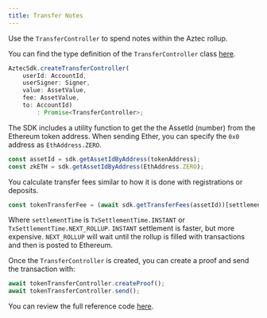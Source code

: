 ```yaml
---
title: Transfer Notes
---
```


Use the `TransferController` to spend notes within the Aztec rollup.

You can find the type definition of the `TransferController` class [here](../types/TransferController).

```ts
AztecSdk.createTransferController(
    userId: AccountId, 
    userSigner: Signer, 
    value: AssetValue, 
    fee: AssetValue, 
    to: AccountId)
        : Promise<TransferController>;
```

The SDK includes a utility function to get the the AssetId (number) from the Ethereum token address. When sending Ether, you can specify the `0x0` address as `EthAddress.ZERO`.

```ts
const assetId = sdk.getAssetIdByAddress(tokenAddress);
const zkETH = sdk.getAssetIdByAddress(EthAddress.ZERO);
```

You calculate transfer fees similar to how it is done with registrations or deposits.

```ts
const tokenTransferFee = (await sdk.getTransferFees(assetId))[settlementTime];
```

Where `settlementTime` is `TxSettlementTime.INSTANT` or `TxSettlementTime.NEXT_ROLLUP`. `INSTANT` settlement is faster, but more expensive. `NEXT_ROLLUP` will wait until the rollup is filled with transactions and then is posted to Ethereum.

Once the `TransferController` is created, you can create a proof and send the transaction with:

```ts
await tokenTransferController.createProof();
await tokenTransferController.send();
```

You can review the full reference code [here](https://github.com/critesjosh/aztec-sdk-starter/blob/b4611c001133e2ef35180a2953e5651354315834/src/index.ts#L194).
